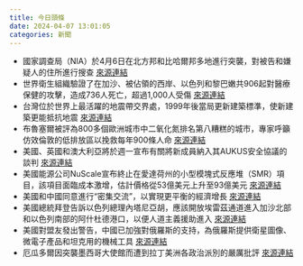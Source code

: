 ```yaml
---
title: 今日頭條
date: 2024-04-07 13:01:05
categories: 新聞            
---
```

- 國家調查局（NIA）於4月6日在北方邦和比哈爾邦多地進行突襲，對被告和嫌疑人的住所進行搜查 [來源連結](https://www.thehindu.com/news/morning-digest-april-7-2024/article68038656.ece)
- 世界衛生組織驗證了在加沙、被佔領的西岸、以色列和黎巴嫩共906起對醫療保健的攻擊，造成736人死亡，超過1,000人受傷 [來源連結](https://www.theguardian.com/world/2024/apr/07/targeting-healthcare-workers-airstrikes-constant-fear-uk-doctors-gaza)
- 台灣位於世界上最活躍的地震帶交界處，1999年後當局更新建築標準，使新建築更能抵抗地震 [來源連結](https://www.theguardian.com/world/2024/apr/07/as-well-prepared-as-they-could-be-how-taiwan-kept-death-toll-low-in-massive-earthquake)
- 布魯塞爾被評為800多個歐洲城市中二氧化氮排名第八糟糕的城市，專家呼籲仿效倫敦的低排放區以挽救每年900條人命 [來源連結](https://www.theguardian.com/world/2024/apr/07/brussels-must-copy-londons-low-emissions-zones-and-save-900-lives-a-year-experts-plead)
- 美國、英國和澳大利亞將於週一宣布有關將新成員納入其AUKUS安全協議的談判 [來源連結](https://www.japantimes.co.jp/news/2024/04/07/asia-pacific/politics/aukus-expanding-membership-china/)
- 美國能源公司NuScale宣布終止在愛達荷州的小型模塊式反應堆（SMR）項目，該項目面臨成本激增，估計價格從53億美元上升至93億美元 [來源連結](https://www.japantimes.co.jp/business/2024/04/07/us-nuclear-industry/)
- 美國和中國同意進行“密集交流”，以實現更平衡的經濟增長 [來源連結](https://www.npr.org/2024/04/07/1243280616/yellen-says-us-china-relationship-on-more-stable-footing-but-more-can-be-done)
- 美國總統拜登告訴以色列總理內塔尼亞胡，應該開放埃雷茲通道進入加沙北部和以色列南部的阿什杜德港口，以便人道主義援助進入 [來源連結](https://edition.cnn.com/2024/04/06/politics/biden-netanyahu-israel-gaza-war-phone-call-details/index.html)
- 美國對盟友發出警告，中國已加強對俄羅斯的支持，為俄羅斯提供衛星圖像、微電子產品和坦克用的機械工具 [來源連結](https://www.japantimes.co.jp/news/2024/04/07/asia-pacific/politics/china-russia-geospatial-intelligence/)
- 厄瓜多爾因突襲墨西哥大使館而遭到拉丁美洲各政治派別的嚴厲批評 [來源連結](https://www.theguardian.com/world/2024/apr/07/latin-american-governments-condemn-ecuador-after-police-raid-mexican-embassy)



